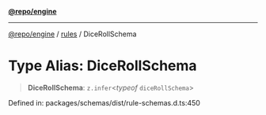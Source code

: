 [**@repo/engine**](../../README.md)

---

[@repo/engine](../../modules.md) / [rules](../README.md) / DiceRollSchema

# Type Alias: DiceRollSchema

> **DiceRollSchema**: `z.infer`\<_typeof_ `diceRollSchema`\>

Defined in: packages/schemas/dist/rule-schemas.d.ts:450
